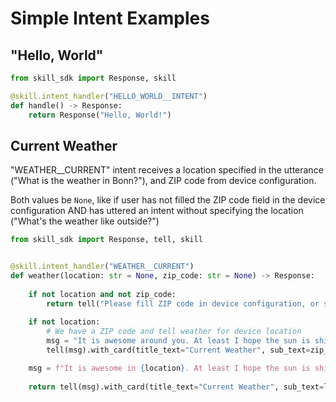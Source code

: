 # Simple Intent Examples

## "Hello, World" 

```python
from skill_sdk import Response, skill

@skill.intent_handler("HELLO_WORLD__INTENT")
def handle() -> Response:
    return Response("Hello, World!")
```

## Current Weather

"WEATHER__CURRENT" intent receives a location specified in the utterance ("What is the weather in Bonn?"), 
and ZIP code from device configuration. 

Both values be `None`, like if user has not filled the ZIP code field in the device configuration 
AND has uttered an intent without specifying the location
("What's the weather like outside?")

```python
from skill_sdk import Response, tell, skill


@skill.intent_handler("WEATHER__CURRENT")
def weather(location: str = None, zip_code: str = None) -> Response:
    
    if not location and not zip_code:
        return tell("Please fill ZIP code in device configuration, or specify desired location.")
    
    if not location:
        # We have a ZIP code and tell weather for device location  
        msg = "It is awesome around you. At least I hope the sun is shining!"
        tell(msg).with_card(title_text="Current Weather", sub_text=zip_code, text=msg)

    msg = f"It is awesome in {location}. At least I hope the sun is shining!"
        
    return tell(msg).with_card(title_text="Current Weather", sub_text=location, text=msg)
```
